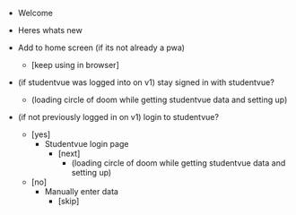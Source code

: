 - Welcome
- Heres whats new
- Add to home screen (if its not already a pwa)
  - [keep using in browser]

- (if studentvue was logged into on v1) stay signed in with studentvue?
  - (loading circle of doom while getting studentvue data and setting up)
- (if not previously logged in on v1) login to studentvue?
  - [yes]
    - Studentvue login page
      - [next]
        - (loading circle of doom while getting studentvue data and setting up)
  - [no]
    - Manually enter data 
      - [skip]
